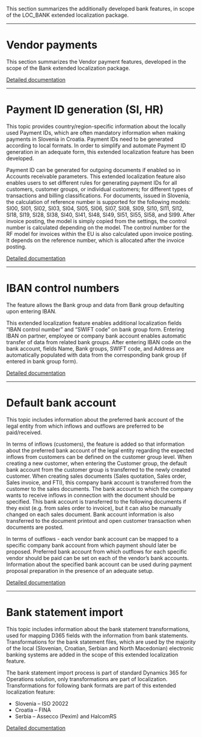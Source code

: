 This section summarizes the additionally developed bank features, in scope of the LOC_BANK extended localization package.

----

# Vendor payments

This section summarizes the Vendor payment features, developed in the scope of the Bank extended localization package.

[Detailed documentation](/Help/Extended-Localization/Bank-package-features/Vendor-payments)

----

# Payment ID generation (SI, HR)

This topic provides country/region-specific information about the locally used Payment IDs, which are often mandatory information when making payments in Slovenia in Croatia. Payment IDs need to be generated according to local formats. In order to simplify and automate Payment ID generation in an adequate form, this extended localization feature has been developed.

Payment ID can be generated for outgoing documents if enabled so in Accounts receivable parameters. This extended localization feature also enables users to set different rules for generating payment IDs for all customers, customer groups, or individual customers; for different types of transactions and billing classifications. For documents, issued in Slovenia, the calculation of reference number is supported for the following models: SI00, SI01, SI02, SI03, SI04, SI05, SI06, SI07, SI08, SI09, SI10, SI11, SI12, SI18, SI19, SI28, SI38, SI40, SI41, SI48, SI49, SI51, SI55, SI58, and SI99. After invoice posting, the model is simply copied from the settings, the control number is calculated depending on the model. The control number for the RF model for invoices within the EU is also calculated upon invoice posting. It depends on the reference number, which is allocated after the invoice posting.

[Detailed documentation](/Help/Extended-Localization/Bank-package-features/Payment-ID-generation-\(SI,-HR\))

----

# IBAN control numbers

The feature allows the Bank group and data from Bank group defaulting upon entering IBAN.

This extended localization feature enables additional localization fields “IBAN control number” and “SWIFT code” on bank group form. Entering IBAN on partner, employee or company bank account enables automatic transfer of data from related bank groups. After entering IBAN code on the bank account, fields Name, Bank groups, SWIFT code, and Address are automatically populated with data from the corresponding bank group (if entered in bank group form).

[Detailed documentation](/Help/Extended-Localization/Bank-package-features/IBAN-control-numbers)

----

# Default bank account

This topic includes information about the preferred bank account of the legal entity from which inflows and outflows are preferred to be paid/received.

In terms of inflows (customers), the feature is added so that information about the preferred bank account of the legal entity regarding the expected inflows from customers can be defined on the customer group level. When creating a new customer, when entering the Customer group, the default bank account from the customer group is transferred to the newly created customer. When creating sales documents (Sales quotation, Sales order, Sales invoice, and FTI), this company bank account is transferred from the customer to the sales documents. The bank account to which the company wants to receive inflows in connection with the document should be specified. This bank account is transferred to the following documents if they exist (e.g. from sales order to invoice), but it can also be manually changed on each sales document. Bank account information is also transferred to the document printout and open customer transaction when documents are posted.

In terms of outflows - each vendor bank account can be mapped to a specific company bank account from which payment should later be proposed. Preferred bank account from which outflows for each specific vendor should be paid can be set on each of the vendor’s bank accounts. Information about the specified bank account can be used during payment proposal preparation in the presence of an adequate setup.

[Detailed documentation](/Help/Extended-Localization/Bank-package-features/Default-bank-account)

----

# Bank statement import

This topic includes information about the bank statement transformations, used for mapping D365 fields with the information from bank statements. Transformations for the bank statement files, which are used by the majority of the local (Slovenian, Croatian, Serbian and North Macedonian) electronic banking systems are added in the scope of this extended localization feature.

The bank statement import process is part of standard Dynamics 365 for Operations solution, only transformations are part of localization. Transformations for following bank formats are part of this extended localization feature:
  - Slovenia – ISO 20022
  - Croatia – FINA
  - Serbia – Assecco (Pexim) and HalcomRS

[Detailed documentation](/Help/Extended-Localization/Bank-package-features/Bank-statement-import)